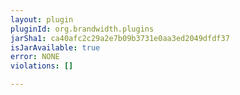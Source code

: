 ```yaml
---
layout: plugin
pluginId: org.brandwidth.plugins
jarSha1: ca40afc2c29a2e7b09b3731e0aa3ed2049dfdf37
isJarAvailable: true
error: NONE
violations: []

---
```

